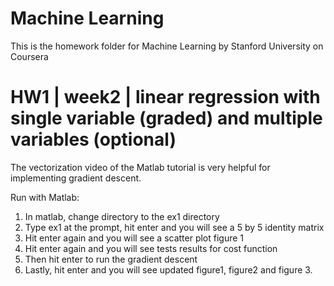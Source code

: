 # Machine Learning
This is the homework folder for Machine Learning by Stanford University on Coursera

# HW1 | week2 | linear regression with single variable (graded) and multiple variables (optional)
The vectorization video of the Matlab tutorial is very helpful for implementing gradient descent. 

Run with Matlab:

1. In matlab, change directory to the ex1 directory
2. Type ex1 at the prompt, hit enter and you will see a 5 by 5 identity matrix
3. Hit enter again and you will see a scatter plot figure 1
4. Hit enter again and you will see tests results for cost function
5. Then hit enter to run the gradient descent
6. Lastly, hit enter and you will see updated figure1, figure2 and figure 3. 
